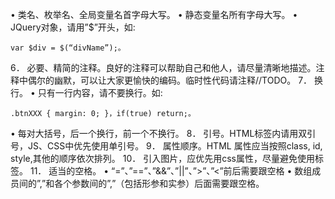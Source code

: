 
•	类名、枚举名、全局变量名首字母大写。
•	静态变量名所有字母大写。
•	JQuery对象，请用”$”开头，如:
```
var $div = $(“divName”);。
```
6．	必要、精简的注释。良好的注释可以帮助自己和他人，请尽量清晰地描述。注释中偶尔的幽默，可以让大家更愉快的编码。临时性代码请注释//TODO。
7．	换行。
•	只有一行内容，请不要换行。如:
```
.btnXXX { margin: 0; }，if(true) return;。
```
•	每对大括号，后一个换行，前一个不换行。
8．	引号。HTML标签内请用双引号，JS、CSS中优先使用单引号。
9．	属性顺序。HTML 属性应当按照class, id, style,其他的顺序依次排列。
10．	引入图片，应优先用css属性，尽量避免使用<img>标签。
11．	适当的空格。
•	“=”、”==”、”&&”、”||”、”>”、”<”前后需要跟空格
•	数组成员间的”,”和各个参数间的”,”（包括形参和实参）后面需要跟空格。




